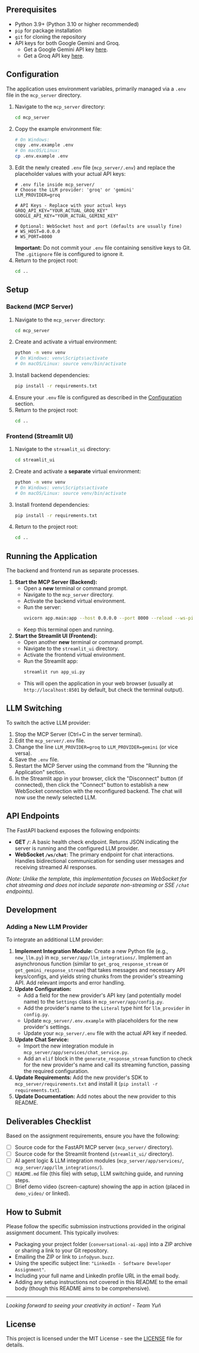 
## Prerequisites
- Python 3.9+ (Python 3.10 or higher recommended)
- `pip` for package installation
- `git` for cloning the repository
- API keys for both Google Gemini and Groq.
    *   Get a Google Gemini API key [here](https://aistudio.google.com/app/apikey).
    *   Get a Groq API key [here](https://console.groq.com/keys).

## Configuration

The application uses environment variables, primarily managed via a `.env` file in the `mcp_server` directory.

1.  Navigate to the `mcp_server` directory:
    ```bash
    cd mcp_server
    ```
2.  Copy the example environment file:
    ```bash
    # On Windows:
    copy .env.example .env
    # On macOS/Linux:
    cp .env.example .env
    ```
3.  Edit the newly created `.env` file (`mcp_server/.env`) and replace the placeholder values with your actual API keys:
    ```dotenv
    # .env file inside mcp_server/
    # Choose the LLM provider: 'groq' or 'gemini'
    LLM_PROVIDER=groq

    # API Keys - Replace with your actual keys
    GROQ_API_KEY="YOUR_ACTUAL_GROQ_KEY"
    GOOGLE_API_KEY="YOUR_ACTUAL_GEMINI_KEY"

    # Optional: WebSocket host and port (defaults are usually fine)
    # WS_HOST=0.0.0.0
    # WS_PORT=8000
    ```
    **Important:** Do not commit your `.env` file containing sensitive keys to Git. The `.gitignore` file is configured to ignore it.
4.  Return to the project root:
    ```bash
    cd ..
    ```

## Setup

### Backend (MCP Server)

1.  Navigate to the `mcp_server` directory:
    ```bash
    cd mcp_server
    ```
2.  Create and activate a virtual environment:
    ```bash
    python -m venv venv
    # On Windows: venv\Scripts\activate
    # On macOS/Linux: source venv/bin/activate
    ```
3.  Install backend dependencies:
    ```bash
    pip install -r requirements.txt
    ```
4.  Ensure your `.env` file is configured as described in the [Configuration](#configuration) section.
5.  Return to the project root:
    ```bash
    cd ..
    ```

### Frontend (Streamlit UI)

1.  Navigate to the `streamlit_ui` directory:
    ```bash
    cd streamlit_ui
    ```
2.  Create and activate a **separate** virtual environment:
    ```bash
    python -m venv venv
    # On Windows: venv\Scripts\activate
    # On macOS/Linux: source venv/bin/activate
    ```
3.  Install frontend dependencies:
    ```bash
    pip install -r requirements.txt
    ```
4.  Return to the project root:
    ```bash
    cd ..
    ```

## Running the Application

The backend and frontend run as separate processes.

1.  **Start the MCP Server (Backend):**
    *   Open a **new** terminal or command prompt.
    *   Navigate to the `mcp_server` directory.
    *   Activate the backend virtual environment.
    *   Run the server:
        ```bash
        uvicorn app.main:app --host 0.0.0.0 --port 8000 --reload --ws-ping-interval 20 --ws-ping-timeout 20
        ```
    *   Keep this terminal open and running.
2.  **Start the Streamlit UI (Frontend):**
    *   Open another **new** terminal or command prompt.
    *   Navigate to the `streamlit_ui` directory.
    *   Activate the frontend virtual environment.
    *   Run the Streamlit app:
        ```bash
        streamlit run app_ui.py
        ```
    *   This will open the application in your web browser (usually at `http://localhost:8501` by default, but check the terminal output).

## LLM Switching

To switch the active LLM provider:

1.  Stop the MCP Server (Ctrl+C in the server terminal).
2.  Edit the `mcp_server/.env` file.
3.  Change the line `LLM_PROVIDER=groq` to `LLM_PROVIDER=gemini` (or vice versa).
4.  Save the `.env` file.
5.  Restart the MCP Server using the command from the "Running the Application" section.
6.  In the Streamlit app in your browser, click the "Disconnect" button (if connected), then click the "Connect" button to establish a new WebSocket connection with the reconfigured backend. The chat will now use the newly selected LLM.

## API Endpoints

The FastAPI backend exposes the following endpoints:

-   **GET `/`**: A basic health check endpoint. Returns JSON indicating the server is running and the configured LLM provider.
-   **WebSocket `/ws/chat`**: The primary endpoint for chat interactions. Handles bidirectional communication for sending user messages and receiving streamed AI responses.

*(Note: Unlike the template, this implementation focuses on WebSocket for chat streaming and does not include separate non-streaming or SSE `/chat` endpoints).*

## Development

### Adding a New LLM Provider

To integrate an additional LLM provider:

1.  **Implement Integration Module:** Create a new Python file (e.g., `new_llm.py`) in `mcp_server/app/llm_integrations/`. Implement an asynchronous function (similar to `get_groq_response_stream` or `get_gemini_response_stream`) that takes messages and necessary API keys/configs, and yields string chunks from the provider's streaming API. Add relevant imports and error handling.
2.  **Update Configuration:**
    *   Add a field for the new provider's API key (and potentially model name) to the `Settings` class in `mcp_server/app/config.py`.
    *   Add the provider's name to the `Literal` type hint for `llm_provider` in `config.py`.
    *   Update `mcp_server/.env.example` with placeholders for the new provider's settings.
    *   Update your `mcp_server/.env` file with the actual API key if needed.
3.  **Update Chat Service:**
    *   Import the new integration module in `mcp_server/app/services/chat_service.py`.
    *   Add an `elif` block in the `generate_response_stream` function to check for the new provider's name and call its streaming function, passing the required configuration.
4.  **Update Requirements:** Add the new provider's SDK to `mcp_server/requirements.txt` and install it (`pip install -r requirements.txt`).
5.  **Update Documentation:** Add notes about the new provider to this README.

## Deliverables Checklist

Based on the assignment requirements, ensure you have the following:

*   [ ] Source code for the FastAPI MCP server (`mcp_server/` directory).
*   [ ] Source code for the Streamlit frontend (`streamlit_ui/` directory).
*   [ ] AI agent logic & LLM integration modules (`mcp_server/app/services/`, `mcp_server/app/llm_integrations/`).
*   [ ] `README.md` file (this file) with setup, LLM switching guide, and running steps.
*   [ ] Brief demo video (screen-capture) showing the app in action (placed in `demo_video/` or linked).

## How to Submit

Please follow the specific submission instructions provided in the original assignment document. This typically involves:

*   Packaging your project folder (`conversational-ai-app`) into a ZIP archive or sharing a link to your Git repository.
*   Emailing the ZIP or link to `info@yun.buzz`.
*   Using the specific subject line: `"LinkedIn - Software Developer Assignment"`.
*   Including your full name and LinkedIn profile URL in the email body.
*   Adding any setup instructions not covered in this README to the email body (though this README aims to be comprehensive).

---

*Looking forward to seeing your creativity in action!*
*- Team Yuñ*

## License

This project is licensed under the MIT License - see the [LICENSE](LICENSE) file for details.